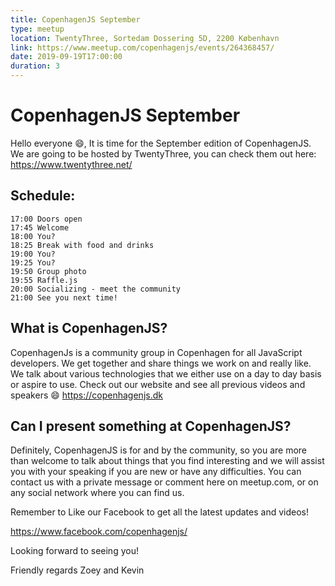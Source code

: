 ```yaml
---
title: CopenhagenJS September
type: meetup
location: TwentyThree, Sortedam Dossering 5D, 2200 København
link: https://www.meetup.com/copenhagenjs/events/264368457/
date: 2019-09-19T17:00:00
duration: 3
---
```


# CopenhagenJS September


Hello everyone 😄,
It is time for the September edition of CopenhagenJS. We are going to be hosted by TwentyThree, you can check them out here: https://www.twentythree.net/

## Schedule:

    17:00 Doors open
    17:45 Welcome
    18:00 You?
    18:25 Break with food and drinks
    19:00 You?
    19:25 You?
    19:50 Group photo
    19:55 Raffle.js
    20:00 Socializing - meet the community
    21:00 See you next time!

## What is CopenhagenJS?
CopenhagenJs is a community group in Copenhagen for all JavaScript developers. We get together and share things we work on and really like. We talk about various technologies that we either use on a day to day basis or aspire to use. Check out our website and see all previous videos and speakers 😄 https://copenhagenjs.dk

## Can I present something at CopenhagenJS?
Definitely, CopenhagenJS is for and by the community, so you are more than welcome to talk about things that you find interesting and we will assist you with your speaking if you are new or have any difficulties. You can contact us with a private message or comment here on meetup.com, or on any social network where you can find us.

Remember to Like our Facebook to get all the latest updates and videos!

https://www.facebook.com/copenhagenjs/

Looking forward to seeing you!

Friendly regards
Zoey and Kevin
